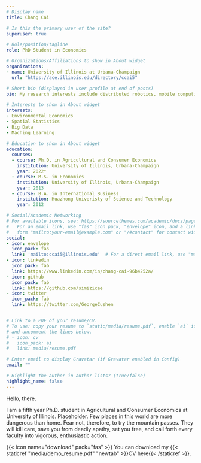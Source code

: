 ```yaml
---
# Display name
title: Chang Cai

# Is this the primary user of the site?
superuser: true

# Role/position/tagline
role: PhD Student in Economics

# Organizations/Affiliations to show in About widget
organizations:
- name: University of Illinois at Urbana-Champaign
  url: "https://ace.illinois.edu/directory/ccai5"

# Short bio (displayed in user profile at end of posts)
bio: My research interests include distributed robotics, mobile computing and programmable matter.

# Interests to show in About widget
interests:
- Environmental Economics
- Spatial Statistics
- Big Data
- Maching Learning

# Education to show in About widget
education:
  courses:
  - course: Ph.D. in Agricultural and Consumer Economics
    institution: University of Illinois, Urbana-Champaign
    year: 2022*
  - course: M.S. in Economics
    institution: University of Illinois, Urbana-Champaign
    year: 2013
  - course: B.A. in International Business
    institution: Huazhong Univeristy of Science and Technology
    year: 2012

# Social/Academic Networking
# For available icons, see: https://sourcethemes.com/academic/docs/page-builder/#icons
#   For an email link, use "fas" icon pack, "envelope" icon, and a link in the
#   form "mailto:your-email@example.com" or "/#contact" for contact widget.
social:
- icon: envelope
  icon_pack: fas
  link: 'mailto:ccai5@illinois.edu'  # For a direct email link, use "mailto:test@example.org".
- icon: linkedin
  icon_pack: fab
  link: https://www.linkedin.com/in/chang-cai-96b4252a/
- icon: github
  icon_pack: fab
  link: https://github.com/simizicee
- icon: twitter
  icon_pack: fab
  link: https://twitter.com/GeorgeCushen


# Link to a PDF of your resume/CV.
# To use: copy your resume to `static/media/resume.pdf`, enable `ai` icons in `params.toml`, 
# and uncomment the lines below.
# - icon: cv
#   icon_pack: ai
#   link: media/resume.pdf

# Enter email to display Gravatar (if Gravatar enabled in Config)
email: ""

# Highlight the author in author lists? (true/false)
highlight_name: false
---
```


Hello, there.

I am a fifth year Ph.D. student in Agricultural and Consumer Economics at University of Illinois. Placeholder. Few places in this world are more dangerous than home. Fear not, therefore, to try the mountain passes. They will kill care, save you from deadly apathy, set you free, and call forth every faculty into vigorous, enthusiastic action.

{{< icon name="download" pack="fas" >}} You can download my {{< staticref "media/demo_resume.pdf" "newtab" >}}CV here{{< /staticref >}}.
